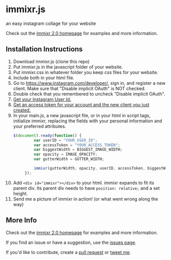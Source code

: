 # immixr.js
an easy instagram collage for your website

Check out the [immixr 2.0 homepage](http://www.immixr.me) for examples and more information.

## Installation Instructions

1. Download immixr.js (clone this repo)
2. Put immixr.js in the javascript folder of your website.
3. Put immixr.css in whatever folder you keep css files for your website.
4. Include both in your html file.
5. Go to <https://www.instagram.com/developer/>, sign in, and register a new client. Make sure that "Disable implicit OAuth" is NOT checked.
6. Double check that you remembered to uncheck "Disable implicit OAuth".
7. [Get your Instagram User Id.](http://jelled.com/instagram/lookup-user-id)
8. [Get an access token for your account and the new client you just created.](http://jelled.com/instagram/access-token)
5. In your main.js, a new javascript file, or in your html in script tags, initialize immixr, replacing the fields with your personal information and your preferred attributes.
   ```javascript
   $(document).ready(function() {
			var userID = "YOUR_USER_ID";
			var accessToken = "YOUR_ACCESS_TOKEN";
			var biggestWidth = BIGGEST_IMAGE_WIDTH;
			var opacity = IMAGE_OPACITY;
			var gutterWidth = GUTTER_WIDTH;

			immixr(gutterWidth, opacity, userID, accessToken, biggestWidth);
		});
   ```
6. Add `<div id="immixr"></div>` to your html. immixr expands to fit its parent div. Its parent div needs to have `position: relative;` and a set height.
7. Send me a picture of immixr in action! (or what went wrong along the way)

## More Info
Check out the [immixr 2.0 homepage](http://www.immixr.me) for examples and more information.

If you find an issue or have a suggestion, use the [issues page](https://github.com/rwbayer/immixr.js/issues).

If you'd like to contribute, create a [pull request](https://github.com/rwbayer/immixr.js/pulls) or [tweet me](https://twitter.com/rwbayer).


